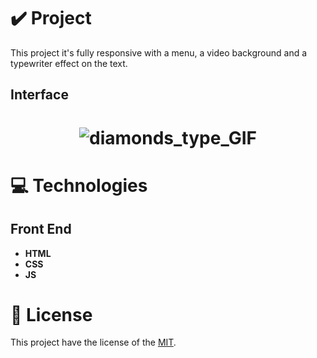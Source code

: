 # ✔️ Project
This project it's fully responsive with a menu, a video background and a typewriter effect on the text.

## Interface 
<h1 align="center">
    <img alt="diamonds_type_GIF" title="interface_GIF" src="github/diamonds_typewriter.gif">
</h1>

# 💻 Technologies
## Front End
- **HTML**
- **CSS**
- **JS**

# 📝 License
This project have the license of the [MIT](./LICENSE).